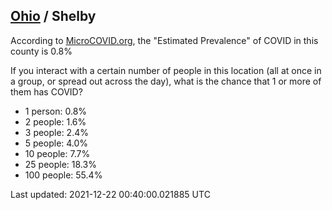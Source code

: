 
## [Ohio](/united-states/ohio) / Shelby

According to [MicroCOVID.org](http://microcovid.org),
the "Estimated Prevalence" of COVID in this county is 0.8%

If you interact with a certain number of people in this location
(all at once in a group, or spread out across the day), what is the chance that
1 or more of them has COVID?

- 1 person: 0.8%
- 2 people: 1.6%
- 3 people: 2.4%
- 5 people: 4.0%
- 10 people: 7.7%
- 25 people: 18.3%
- 100 people: 55.4%

Last updated: 2021-12-22 00:40:00.021885 UTC
